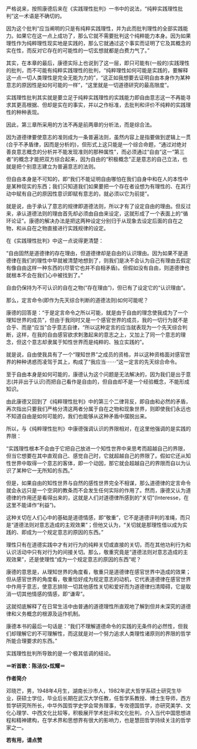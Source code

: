 严格说来，按照康德后来在《实践理性批判》一书中的说法，“纯粹实践理性批判”这一术语是不确切的。

因为这个批判“应当阐明的只是有纯粹实践理性，并为此而批判理性的全部实践能力。如果它在这一点上成功了，那么它就不需要批判这个纯粹能力本身。因为如果理性作为纯粹理性现实地是实践的，那么它就通过这个事实而证明了它及其概念的实在性，而反对它存在的可能性的一切玄想就都是白费力气了。”

其实，在本章的最后，康德实际上也说到了这一层，即只可能有(一般的)实践理性的批判，而不可能有纯粹实践理性的批判，“纯粹理性如何可能是实践的，要解释这一点一切人类理性是完全无能为力的”，“这正如我想要去证明自由本身作为某种意志的原因性是如何可能的一样”，“这里就是一切道德研究的最高限度”。

实践理性批判其实就是要立足于纯粹实践理性的实践能力即自由意志这一不再能寻求其更高根据、但却是实在的事实，并以之作标准，去批判和评价不纯粹的实践理性的种种表现。

因此，第三章所采用的方法不再是前两章的分析法，而是综合法。

因为道德律要使意志的准则成为一条普遍法则，虽然内容上是指要做到逻辑上一贯(合乎不矛盾律，因而是分析的)，但形式上这只能是一个综合命题，“通过对绝对善良意志概念的分析并不能发现准则的那种属性”，而必须通过“自由”这一“第三者”的概念才能把双方综合起来，因为自由的“积极概念”正是意志的自己立法，也就是把个别意志建立为普遍意志的法则。

但自由本身是不可知的，即“我们不能证明自由哪怕在我们自身中和在人的本性中是某种现实的东西；我们只知道我们如果要把一个存在者设想为有理性的、在其行动中赋有自己的原因性意识即赋有意志的，就必须以它为前提”。

就是说，由于承认了意志的规律即道德法则，所以才有了设定自由的理由。但反过来，承认道德法则的理由首先却必须由自由来设定，这就形成了一个表面上的“循环论证”。康德的解决办法是把这两种设定分别归于从现象去设定后面的自在之物，和从自在之物直接进行实践规律的设定。

在《实践理性批判》中这一点说得更清楚：

“自由固然是道德律的存在理由，但道德律却是自由的认识理由。因为如果不是道德律在我们的理性中早就被清楚地想到了，则我们是决不会认为自己有理由去假定有像自由这样一种东西的(尽管它也并不自相矛盾)。但假如没有自由，则道德律也就根本不会在我们心中被找到了。”

自由仍保持为不可认识的自在之物(“存在理由”)，但已有了设定它的“认识理由”。

那么，定言命令(即作为先天综合判断的道德法则)如何可能呢？

康德的回答是：“于是定言命令之所以可能，就是由于自由的理念使我成为了一个理知世界的成员”，但由于我同时又是一个感官世界的成员，我的一切行为就不是合乎、而是“应当”合乎意志自律，“所以这种定言的应当就表现为一个先天综合判断，这样，在我的自由感官欲求刺激起来的意志之上，又加上了同一个意志的理念，但这个意志却隶属于知性世界而是纯粹的、独立实践的”。

就是说，自由使我具有了一个“理知世界”之成员的资格，并以这种资格面对感官世界的种种诱惑而凌驾于其上，构成了“我应当⋯⋯”这一定言的先天综合命令。

至于自由本身是如何可能的，康德认为这个问题是无法解决的，因为我们是出于意志(并非出于认识)而把自己看作是自由的，但自由却不是一个经验概念，不能形成知识。

由此康德又回到了《纯粹理性批判》中的第三个二律背反，即自由和必然的矛盾，再次指出只要我们严格分清这两者分属于自在之物和现象世界，则即使我们永远也不知道自由是如何可能的，我们也能够从这种矛盾中摆脱出来。

所以，与《纯粹理性批判》中康德强调认识的界限相对，在这里他强调的是实践的界限：

“实践理性根本不会由于它把自己放进一个知性世界中来思考而超越自己的界限，但当它想要在其中直观自己、感觉自己时，它就超越自己的界限了。假如它还从知性世界中取得一个意志的客体，即一个动因，那它就会超越自己的界限而自以为认识了某种它一无所知的东西。”

但是，如果自由的知性世界与自然的感性世界完全不相谋，那么道德律的定言命令就会永远只是一个空洞的教条而不会发生任何实际的作用了。然而，康德又认为道德律的作用还是看得出来的，这就是人们对道德律所感到的“关切”(Interesse，在这里不能译作“利益”)。

这种关切在人们心中的基础是道德情感，即“敬重”，它不是道德评判的准绳，而只是“道德法则对意志造成的主观效果”；但他又认为，“关切就是那理性借以成为实践的、即成为一个规定意志的原因的东西。”

理性只有在道德实践中才有对行为的纯粹关切或直接的关切，而在其他功利行为和认识活动中只有对行为的间接关切。那么，敬重究竟是“道德法则对意志造成的主观效果”，还是使理性“成为一个规定意志的原因的东西”呢？

康德的意思是，从理知世界的角度看，敬重只是道德律在感官世界中造成的效果；但从感官世界的角度看，敬重恰好成为规定意志的动机，它代表道德律在感官世界中作用于意志，使意志排除一切其他感性关切和爱好而为道德律扫清障碍，它是取消一切其他情感的情感，即“谦卑”。

这就彻底解释了在日常生活中由普通的道德理性所直观地了解到但并未深究的道德律和义务概念的根源及运作机制。

康德本书的最后一句话是：“我们不理解道德命令的实践的无条件的必然性，但我们却理解它的不可理解性，而这就是对—个努力追求人类理性诸原则的界限的哲学所能合理要求的东西。”

实践理性批判所导致的是一个极其低调的结论。

**＝听首歌：陈洁仪•炫耀＝**

  

**作者简介**

邓晓芒，男，1948年4月生，湖南长沙市人，1982年武大哲学系硕士研究生毕业，获硕士学位，毕业后长期在武汉大学任教，任哲学系教授、博士生导师，西方哲学研究所所长，中华外国哲学史学会常务理事，专攻德国哲学，亦研究美学、文化心理学、中西文化比较等，积极展开学术批评和文化批判，介入当代中国思想进程和精神建构，在学术界和思想界有很大的影响力，也是慧田哲学持续关注的哲学家之一。

****若有用，请点赞****
